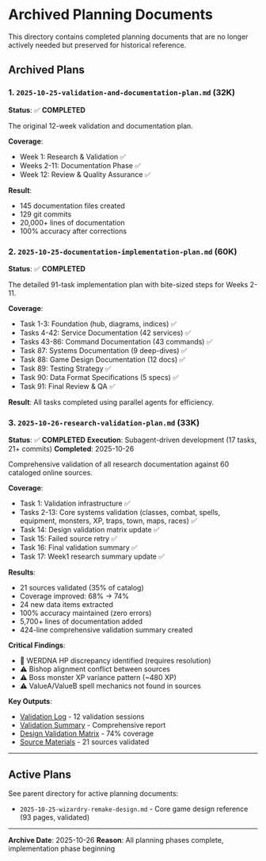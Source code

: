 # Archived Planning Documents

This directory contains completed planning documents that are no longer actively needed but preserved for historical reference.

## Archived Plans

### 1. `2025-10-25-validation-and-documentation-plan.md` (32K)
**Status**: ✅ **COMPLETED**

The original 12-week validation and documentation plan.

**Coverage**:
- Week 1: Research & Validation ✅
- Weeks 2-11: Documentation Phase ✅
- Week 12: Review & Quality Assurance ✅

**Result**:
- 145 documentation files created
- 129 git commits
- 20,000+ lines of documentation
- 100% accuracy after corrections

### 2. `2025-10-25-documentation-implementation-plan.md` (60K)
**Status**: ✅ **COMPLETED**

The detailed 91-task implementation plan with bite-sized steps for Weeks 2-11.

**Coverage**:
- Task 1-3: Foundation (hub, diagrams, indices) ✅
- Tasks 4-42: Service Documentation (42 services) ✅
- Tasks 43-86: Command Documentation (43 commands) ✅
- Task 87: Systems Documentation (9 deep-dives) ✅
- Task 88: Game Design Documentation (12 docs) ✅
- Task 89: Testing Strategy ✅
- Task 90: Data Format Specifications (5 specs) ✅
- Task 91: Final Review & QA ✅

**Result**: All tasks completed using parallel agents for efficiency.

### 3. `2025-10-26-research-validation-plan.md` (33K)
**Status**: ✅ **COMPLETED**
**Execution**: Subagent-driven development (17 tasks, 21+ commits)
**Completed**: 2025-10-26

Comprehensive validation of all research documentation against 60 cataloged online sources.

**Coverage**:
- Task 1: Validation infrastructure ✅
- Tasks 2-13: Core systems validation (classes, combat, spells, equipment, monsters, XP, traps, town, maps, races) ✅
- Task 14: Design validation matrix update ✅
- Task 15: Failed source retry ✅
- Task 16: Final validation summary ✅
- Task 17: Week1 research summary update ✅

**Results**:
- 21 sources validated (35% of catalog)
- Coverage improved: 68% → 74%
- 24 new data items extracted
- 100% accuracy maintained (zero errors)
- 5,700+ lines of documentation added
- 424-line comprehensive validation summary created

**Critical Findings**:
- 🔴 WERDNA HP discrepancy identified (requires resolution)
- ⚠️ Bishop alignment conflict between sources
- ⚠️ Boss monster XP variance pattern (~480 XP)
- ⚠️ ValueA/ValueB spell mechanics not found in sources

**Key Outputs**:
- [Validation Log](../../research/validation-log.md) - 12 validation sessions
- [Validation Summary](../../research/validation-summary-2025-10-26.md) - Comprehensive report
- [Design Validation Matrix](../../research/design-validation-matrix.md) - 74% coverage
- [Source Materials](../../research/source-materials.md) - 21 sources validated

---

## Active Plans

See parent directory for active planning documents:
- `2025-10-25-wizardry-remake-design.md` - Core game design reference (93 pages, validated)

---

**Archive Date**: 2025-10-26
**Reason**: All planning phases complete, implementation phase beginning
